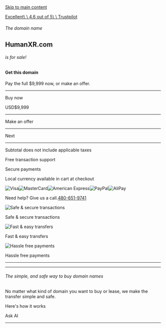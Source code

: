 [Skip to main content](https://www.godaddy.com/forsale/humanxr.com?utm_source=TDFS_BINNS2&utm_medium=parkedpages&utm_campaign=x_corp_tdfs-binns2_base&traffic_type=TDFS_BINNS2&traffic_id=binns2&#main)

[Excellent\\
\\
4.6 out of 5\\
\\
Trustpilot](https://www.trustpilot.com/review/godaddy.com)

###### The domain name

## HumanXR.com

###### is for sale!

#### Get this domain

Pay the full $9,999 now, or make an offer.

* * *

Buy now

USD$9,999

* * *

Make an offer

* * *

Next

* * *

Subtotal does not include applicable taxes

Free transaction support

Secure payments

Local currency available in cart at checkout

![Visa](https://www.godaddy.com/forsale/_next/image?url=%2Fforsale%2Fimgs%2Fpayments%2Fvisa.png&w=128&q=75)![MasterCard](https://www.godaddy.com/forsale/_next/image?url=%2Fforsale%2Fimgs%2Fpayments%2Fmastercard.png&w=128&q=75)![American Express](https://www.godaddy.com/forsale/_next/image?url=%2Fforsale%2Fimgs%2Fpayments%2FamericanExpress.png&w=128&q=75)![PayPal](https://www.godaddy.com/forsale/_next/image?url=%2Fforsale%2Fimgs%2Fpayments%2Fpaypal.png&w=128&q=75)![AliPay](https://www.godaddy.com/forsale/_next/image?url=%2Fforsale%2Fimgs%2Fpayments%2Falipay.png&w=128&q=75)

Need help? Give us a call.[480-651-9741](https://www.godaddy.com/forsale/true)

![Safe & secure transactions](https://www.godaddy.com/forsale/imgs/dan-custom/secure-transactions.svg)

Safe & secure transactions

![Fast & easy transfers](https://www.godaddy.com/forsale/imgs/dan-custom/fast-and-easy-transfers.svg)

Fast & easy transfers

![Hassle free payments](https://www.godaddy.com/forsale/imgs/dan-custom/hassle-free-payments.svg)

Hassle free payments

* * *

* * *

###### The simple, and safe way to buy domain names

No matter what kind of domain you want to buy or lease, we make the transfer simple and safe.

Here's how it works

Ask AI

* * *